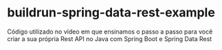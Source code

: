 # buildrun-spring-data-rest-example
Código utilizado no vídeo em que ensinamos o passo a passo para você criar a sua própria Rest API no Java com Spring Boot e Spring Data Rest
